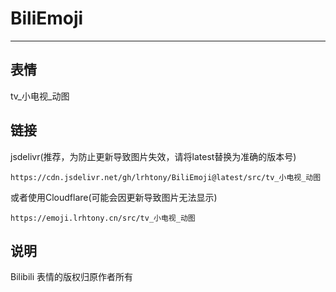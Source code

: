 # BiliEmoji
---
## 表情
tv_小电视_动图
## 链接
jsdelivr(推荐，为防止更新导致图片失效，请将latest替换为准确的版本号)
```
https://cdn.jsdelivr.net/gh/lrhtony/BiliEmoji@latest/src/tv_小电视_动图
```
或者使用Cloudflare(可能会因更新导致图片无法显示)
```
https://emoji.lrhtony.cn/src/tv_小电视_动图
```
## 说明
Bilibili 表情的版权归原作者所有
